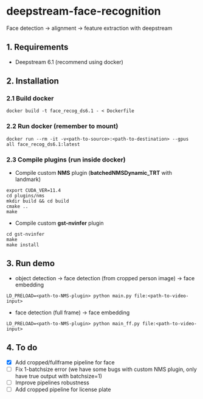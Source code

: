 # deepstream-face-recognition
Face detection -> alignment -> feature extraction with deepstream
## 1. Requirements
- Deepstream 6.1 (recommend using docker)

## 2. Installation
### 2.1 Build docker
```
docker build -t face_recog_ds6.1 - < Dockerfile
```
### 2.2 Run docker (remember to mount)
```
docker run --rm -it -v<path-to-source>:<path-to-destination> --gpus all face_recog_ds6.1:latest
```
### 2.3 Compile plugins (run inside docker)
- Compile custom **NMS** plugin (**batchedNMSDynamic_TRT** with landmark)
```
export CUDA_VER=11.4
cd plugins/nms
mkdir build && cd build
cmake ..
make
```
- Compile custom **gst-nvinfer** plugin
```
cd gst-nvinfer
make
make install
```
## 3. Run demo
- object detection -> face detection (from cropped person image) -> face embedding
```
LD_PRELOAD=<path-to-NMS-plugin> python main.py file:<path-to-video-input>
```
- face detection (full frame) -> face embedding
```
LD_PRELOAD=<path-to-NMS-plugin> python main_ff.py file:<path-to-video-input>
```

## 4. To do
- [x] Add cropped/fullframe pipeline for face
- [ ] Fix 1-batchsize error (we have some bugs with custom NMS plugin, only have true output with batchsize=1)
- [ ] Improve pipelines robustness 
- [ ] Add cropped pipeline for license plate
